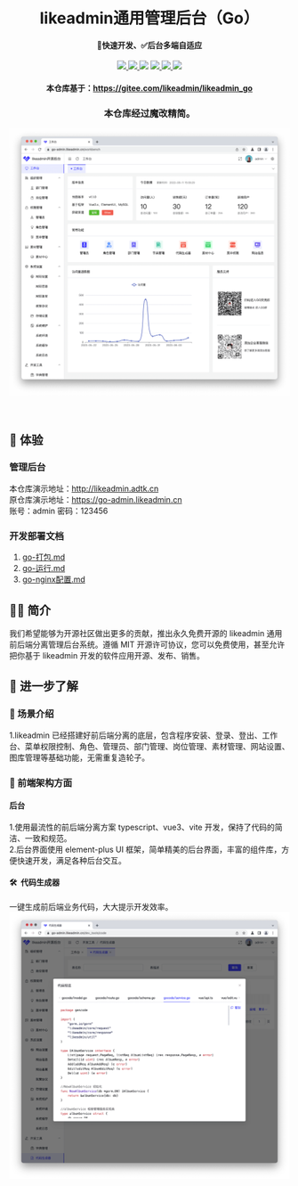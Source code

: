 <h1 align="center">likeadmin通用管理后台（Go）</h1>
<h4 align="center">🚀快速开发、✅后台多端自适应</h4> 
<p align="center">
<a href=""><img src="https://img.shields.io/badge/Go-1.21+-69d6e1
"> </a><a href="#"> <img src="https://img.shields.io/badge/Gin-1.9.1-3176d9"> </a><a href="https://www.tslang.cn/"><img src="https://img.shields.io/badge/TypeScript-5-294e80"></a> <a href="#"><img src="https://img.shields.io/badge/Vue.js-3-4eb883"> </a><a href="#"><img src="https://img.shields.io/badge/vite-4-ffc018"> </a><a href="#"><img src="https://img.shields.io/badge/Element Plus-2-409eff"> </a>
<!-- <a target="_blank" href="https://www.docker.com/"><img src="https://img.shields.io/badge/Docker--139cff"></a> -->
<br>
<h4 align="center">本仓库基于：<a href="https://gitee.com/likeadmin/likeadmin_go">https://gitee.com/likeadmin/likeadmin_go</a><h4>

<h3 align="center">
本仓库经过魔改精简。
</h3>
<div align="center">

![](./docs/assets/work.png)

</div>
 <br>

## 👀 体验

### 管理后台
本仓库演示地址：http://likeadmin.adtk.cn <br>
原仓库演示地址：https://go-admin.likeadmin.cn <br>
账号：admin 密码：123456
 
### 开发部署文档
1. [go-打包.md](./docs/1.go-打包.md) 
2. [go-运行.md](./docs/2.go-运行.md)
3. [go-nginx配置.md](./docs/3.go-nginx配置.md)


## 👨‍💻‍ 简介

我们希望能够为开源社区做出更多的贡献，推出永久免费开源的 likeadmin 通用前后端分离管理后台系统。遵循 MIT 开源许可协议，您可以免费使用，甚至允许把你基于 likeadmin 开发的软件应用开源、发布、销售。
<br>

## 🧐 进一步了解

### 🧰 场景介绍

1.likeadmin 已经搭建好前后端分离的底层，包含程序安装、登录、登出、工作台、菜单权限控制、角色、管理员、部门管理、岗位管理、素材管理、网站设置、图库管理等基础功能，无需重复造轮子。

### 🐹 前端架构方面

#### 后台

1.使用最流性的前后端分离方案 typescript、vue3、vite 开发，保持了代码的简洁、一致和规范。<br> 2.后台界面使用 element-plus UI 框架，简单精美的后台界面，丰富的组件库，方便快速开发，满足各种后台交互。
<br>

#### 🛠️  代码生成器

一键生成前后端业务代码，大大提示开发效率。
![](./docs/assets/genCode.png)
